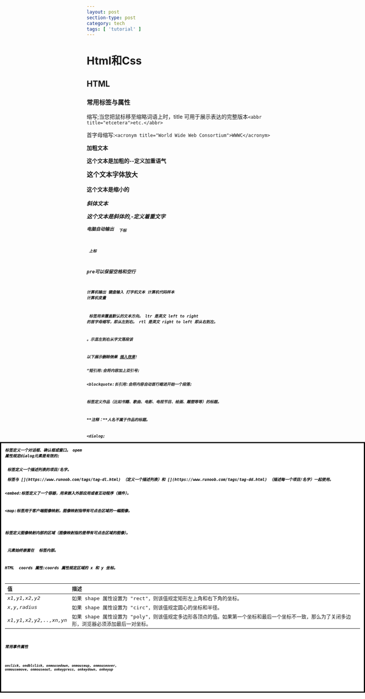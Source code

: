 ```yaml
---
layout: post
section-type: post
category: tech
tags: [ 'tutorial' ]
---
```


# Html和Css

## HTML

### 常用标签与属性

<abbr>缩写;当您把鼠标移至缩略词语上时，title 可用于展示表达的完整版本`<abbr title="etcetera">etc.</abbr>`

<acronym>首字母缩写:`<acronym title="World Wide Web Consortium">WWWC</acronym>`

<b>加粗文本

<strong>这个文本是加粗的--定义加重语气

<big>这个文本字体放大

<small>这个文本是缩小的

<i>斜体文本

<em>这个文本是斜体的,-定义着重文字

<code>电脑自动输出
 <sub> 下标

 <sup> 上标 

pre可以保留空格和空行

<code>计算机输出
<kbd>键盘输入
<tt>打字机文本
<samp>计算机代码样本
<var>计算机变量

<bdo> 标签用来覆盖默认的文本方向。 
    ltr 是英文 left to right 的首字母缩写，即从左到右。
    rtl 是英文 right to left 即从右到左。

<p><bdo dir="rtl">该段落文字从右到左显示。</bdo></p>  
<p>以下展示<del>删除效果</del> <ins>插入效果</ins>!</p>
<q>短引用:会将内容加上双引号;

<blockquote:长引用:会将内容自动首行缩进开始一个段落;

<cite>标签定义作品（比如书籍、歌曲、电影、电视节目、绘画、雕塑等等）的标题。

**注释：**人名不属于作品的标题。

<dialog;  <dialog open>标签定义一个对话框、确认框或窗口。 opem 属性规定dialog元素是有效的;

<dt> 标签定义一个描述列表的项目/名字。

<dt> 标签与 [](https://www.runoob.com/tags/tag-dl.html) （定义一个描述列表）和 [](https://www.runoob.com/tags/tag-dd.html) （描述每一个项目/名字）一起使用。

<embed:标签定义了一个容器，用来嵌入外部应用或者互动程序（插件）。

<map:标签用于客户端图像映射。图像映射指带有可点击区域的一幅图像。

<area> 标签定义图像映射内部的区域（图像映射指的是带有可点击区域的图像）。

<area> 元素始终嵌套在 <map> 标签内部。

HTML <area> coords 属性:coords 属性规定区域的 x 和 y 坐标。

| 值                     | 描述                                                         |
| :--------------------- | :----------------------------------------------------------- |
| *x1,y1,x2,y2*          | 如果 shape 属性设置为 "rect"，则该值规定矩形左上角和右下角的坐标。 |
| *x,y,radius*           | 如果 shape 属性设置为 "circ"，则该值规定圆心的坐标和半径。   |
| *x1,y1,x2,y2,..,xn,yn* | 如果 shape 属性设置为 "poly"，则该值规定多边形各顶点的值。如果第一个坐标和最后一个坐标不一致，那么为了关闭多边形，浏览器必须添加最后一对坐标。 |







##### 常用事件属性

```
onclick, ondblclick, onmousedown, onmouseup, onmouseover, 
onmousemove, onmouseout, onkeypress, onkeydown, onkeyup
```